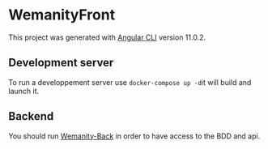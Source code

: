 # WemanityFront

This project was generated with [Angular CLI](https://github.com/angular/angular-cli) version 11.0.2.

## Development server

To run a developpement server use `docker-compose up -d`it will build and launch it.

## Backend

You should run [Wemanity-Back](https://github.com/julienvankemmel/wemanity-phonebook-back) in order to have access to the BDD and api.